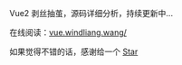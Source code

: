 Vue2 剥丝抽茧，源码详细分析，持续更新中...

在线阅读：[vue.windliang.wang/](https://vue.windliang.wang/)

如果觉得不错的话，感谢给一个 [Star](https://github.com/wind-liang/vue2)
